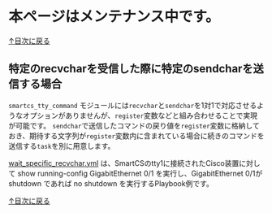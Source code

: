 # 本ページはメンテナンス中です。

[↑目次に戻る](./README.md)
<br>
## 特定のrecvcharを受信した際に特定のsendcharを送信する場合

`smartcs_tty_command` モジュールには`recvchar`と`sendchar`を1対1で対応させるようなオプションがありませんが、`register`変数などと組み合わせることで実現が可能です。
`sendchar`で送信したコマンドの戻り値を`register`変数に格納しておき、期待する文字列が`register`変数内に含まれている場合に続きのコマンドを送信する`task`を別に用意します。

[wait_specific_recvchar.yml](./wait_specific_recvchar.yml) は、SmartCSのtty1に接続されたCisco装置に対して
show running-config GigabitEthernet 0/1 を実行し、GigabitEthernet 0/1が shutdown であれば no shutdown を実行するPlaybook例です。




[↑目次に戻る](./README.md)
